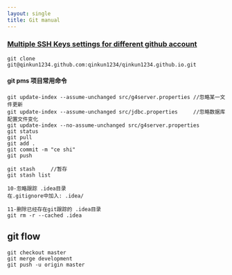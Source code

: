 ```yaml
---
layout: single
title: Git manual
---
```


### [Multiple SSH Keys settings for different github account](https://gist.github.com/jexchan/2351996)

	git clone git@qinkun1234.github.com:qinkun1234/qinkun1234.github.io.git

#### git pms 项目常用命令

	git update-index --assume-unchanged src/g4server.properties //忽略某一文件更新
	git update-index --assume-unchanged src/jdbc.properties     //忽略数据库配置文件变化
	git update-index --no-assume-unchanged src/g4server.properties
	git status
	git pull
	git add .
	git commit -m "ce shi"
	git push

	git stash     //暂存
	git stash list

	10-忽略跟踪 .idea目录
	在.gitignore中加入: .idea/

	11-删除已经存在git跟踪的 .idea目录
	git rm -r --cached .idea

## git flow

	git checkout master
	git merge development
	git push -u origin master
